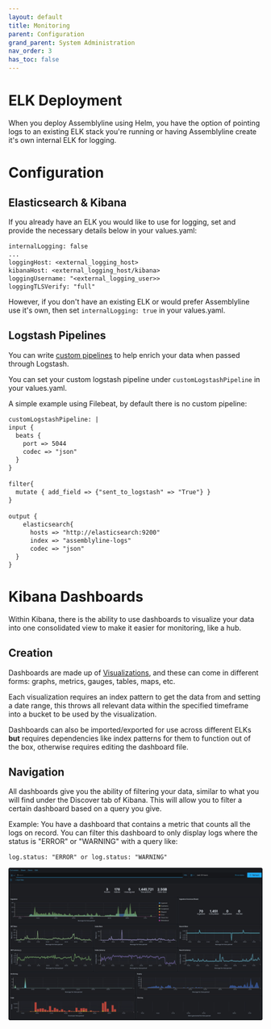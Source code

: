 ```yaml
---
layout: default
title: Monitoring
parent: Configuration
grand_parent: System Administration
nav_order: 3
has_toc: false
---
```

# ELK Deployment
When you deploy Assemblyline using Helm, you have the option of pointing logs to an existing ELK stack you're running or having Assemblyline create it's own internal ELK for logging.

# Configuration
## Elasticsearch & Kibana
If you already have an ELK you would like to use for logging, set and provide the necessary details below in your values.yaml:
```
internalLogging: false
...
loggingHost: <external_logging_host>
kibanaHost: <external_logging_host/kibana>
loggingUsername: "<external_logging_user>>
loggingTLSVerify: "full"
```

However, if you don't have an existing ELK or would prefer Assemblyline use it's own, then set `internalLogging: true` in your values.yaml.

## Logstash Pipelines
You can write [custom pipelines](https://www.elastic.co/guide/en/logstash/current/pipeline.html) to help enrich your data when passed through Logstash. 

You can set your custom logstash pipeline under `customLogstashPipeline` in your values.yaml.

A simple example using Filebeat, by default there is no custom pipeline:
```
customLogstashPipeline: |
input {
  beats {
    port => 5044
    codec => "json"
  }
}

filter{
  mutate { add_field => {"sent_to_logstash" => "True"} }
}

output {
    elasticsearch{
      hosts => "http://elasticsearch:9200"
      index => "assemblyline-logs"
      codec => "json" 
  }
}
```

# Kibana Dashboards
Within Kibana, there is the ability to use dashboards to visualize your data into one consolidated view to make it easier for monitoring, like a hub.

## Creation
Dashboards are made up of [Visualizations](https://www.elastic.co/guide/en/kibana/current/visualize.html), and these can come in different forms: graphs, metrics, gauges, tables, maps, etc.

Each visualization requires an index pattern to get the data from and setting a date range, this throws all relevant data within the specified timeframe into a bucket to be used by the visualization.

Dashboards can also be imported/exported for use across different ELKs **but** requires dependencies like index patterns for them to function out of the box, otherwise requires editing the dashboard file.

## Navigation
All dashboards give you the ability of filtering your data, similar to what you will find under the Discover tab of Kibana.
This will allow you to filter a certain dashboard based on a query you give.

Example: You have a dashboard that contains a metric that counts all the logs on record. You can filter this dashboard to only display logs where the status is "ERROR" or "WARNING" with a query like:

    log.status: "ERROR" or log.status: "WARNING"
    
<img src="./images/dashboard-example.png" width="725">